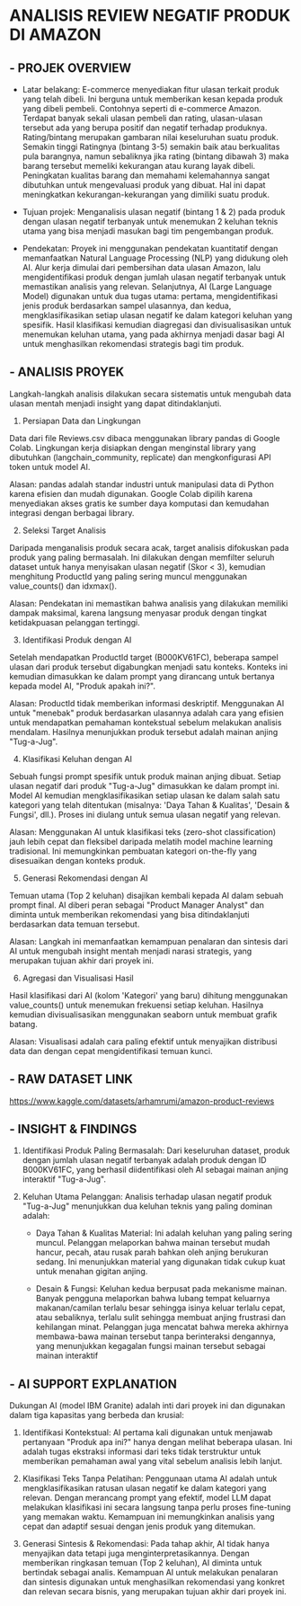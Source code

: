 # ANALISIS REVIEW NEGATIF PRODUK DI AMAZON 

</div>

## - PROJEK OVERVIEW

* Latar belakang:
E-commerce menyediakan fitur ulasan terkait produk yang telah dibeli. Ini berguna untuk memberikan kesan kepada produk yang dibeli pembeli. Contohnya seperti di e-commerce Amazon. Terdapat banyak sekali ulasan pembeli dan rating, ulasan-ulasan tersebut ada yang berupa positif dan negatif terhadap produknya. Rating/bintang merupakan gambaran nilai keseluruhan suatu produk. Semakin tinggi Ratingnya (bintang 3-5) semakin baik atau berkualitas pula barangnya, namun sebaliknya jika rating (bintang dibawah 3) maka barang tersebut memeliki kekurangan atau kurang layak dibeli. Peningkatan kualitas barang dan memahami kelemahannya sangat dibutuhkan untuk mengevaluasi produk
yang dibuat. Hal ini dapat meningkatkan kekurangan-kekurangan yang dimiliki suatu produk.

* Tujuan projek: 
Menganalisis ulasan negatif (bintang 1 & 2) pada produk dengan ulasan negatif terbanyak untuk menemukan 2 keluhan teknis utama yang bisa menjadi masukan bagi tim pengembangan produk.


* Pendekatan:
Proyek ini menggunakan pendekatan kuantitatif dengan memanfaatkan Natural Language Processing (NLP) yang didukung oleh AI. Alur kerja dimulai dari pembersihan data ulasan Amazon, lalu mengidentifikasi produk dengan jumlah ulasan negatif terbanyak untuk memastikan analisis yang relevan. Selanjutnya, AI (Large Language Model) digunakan untuk dua tugas utama: pertama, mengidentifikasi jenis produk berdasarkan sampel ulasannya, dan kedua, mengklasifikasikan setiap ulasan negatif ke dalam kategori keluhan yang spesifik. Hasil klasifikasi kemudian diagregasi dan divisualisasikan untuk menemukan keluhan utama, yang pada akhirnya menjadi dasar bagi AI untuk menghasilkan rekomendasi strategis bagi tim produk.

## - ANALISIS PROYEK
Langkah-langkah analisis dilakukan secara sistematis untuk mengubah data ulasan mentah menjadi insight yang dapat ditindaklanjuti.

1. Persiapan Data dan Lingkungan

Data dari file Reviews.csv dibaca menggunakan library pandas di Google Colab. Lingkungan kerja disiapkan dengan menginstal library yang dibutuhkan (langchain_community, replicate) dan mengkonfigurasi API token untuk model AI.

Alasan: pandas adalah standar industri untuk manipulasi data di Python karena efisien dan mudah digunakan. Google Colab dipilih karena menyediakan akses gratis ke sumber daya komputasi dan kemudahan integrasi dengan berbagai library.

2. Seleksi Target Analisis

Daripada menganalisis produk secara acak, target analisis difokuskan pada produk yang paling bermasalah. Ini dilakukan dengan memfilter seluruh dataset untuk hanya menyisakan ulasan negatif (Skor < 3), kemudian menghitung ProductId yang paling sering muncul menggunakan value_counts() dan idxmax().

Alasan: Pendekatan ini memastikan bahwa analisis yang dilakukan memiliki dampak maksimal, karena langsung menyasar produk dengan tingkat ketidakpuasan pelanggan tertinggi.

3. Identifikasi Produk dengan AI

Setelah mendapatkan ProductId target (B000KV61FC), beberapa sampel ulasan dari produk tersebut digabungkan menjadi satu konteks. Konteks ini kemudian dimasukkan ke dalam prompt yang dirancang untuk bertanya kepada model AI, "Produk apakah ini?".

Alasan: ProductId tidak memberikan informasi deskriptif. Menggunakan AI untuk "menebak" produk berdasarkan ulasannya adalah cara yang efisien untuk mendapatkan pemahaman kontekstual sebelum melakukan analisis mendalam. Hasilnya menunjukkan produk tersebut adalah mainan anjing "Tug-a-Jug".

4. Klasifikasi Keluhan dengan AI

Sebuah fungsi prompt spesifik untuk produk mainan anjing dibuat. Setiap ulasan negatif dari produk "Tug-a-Jug" dimasukkan ke dalam prompt ini. Model AI kemudian mengklasifikasikan setiap ulasan ke dalam salah satu kategori yang telah ditentukan (misalnya: 'Daya Tahan & Kualitas', 'Desain & Fungsi', dll.). Proses ini diulang untuk semua ulasan negatif yang relevan.

Alasan: Menggunakan AI untuk klasifikasi teks (zero-shot classification) jauh lebih cepat dan fleksibel daripada melatih model machine learning tradisional. Ini memungkinkan pembuatan kategori on-the-fly yang disesuaikan dengan konteks produk.


5. Generasi Rekomendasi dengan AI

Temuan utama (Top 2 keluhan) disajikan kembali kepada AI dalam sebuah prompt final. AI diberi peran sebagai "Product Manager Analyst" dan diminta untuk memberikan rekomendasi yang bisa ditindaklanjuti berdasarkan data temuan tersebut.

Alasan: Langkah ini memanfaatkan kemampuan penalaran dan sintesis dari AI untuk mengubah insight mentah menjadi narasi strategis, yang merupakan tujuan akhir dari proyek ini.

6. Agregasi dan Visualisasi Hasil

Hasil klasifikasi dari AI (kolom 'Kategori' yang baru) dihitung menggunakan value_counts() untuk menemukan frekuensi setiap keluhan. Hasilnya kemudian divisualisasikan menggunakan seaborn untuk membuat grafik batang.

Alasan: Visualisasi adalah cara paling efektif untuk menyajikan distribusi data dan dengan cepat mengidentifikasi temuan kunci.


## - RAW DATASET LINK
https://www.kaggle.com/datasets/arhamrumi/amazon-product-reviews

## - INSIGHT & FINDINGS
1. Identifikasi Produk Paling Bermasalah: Dari keseluruhan dataset, produk dengan jumlah ulasan negatif terbanyak adalah produk dengan ID B000KV61FC, yang berhasil diidentifikasi oleh AI sebagai mainan anjing interaktif "Tug-a-Jug".

2. Keluhan Utama Pelanggan: Analisis terhadap ulasan negatif produk "Tug-a-Jug" menunjukkan dua keluhan teknis yang paling dominan adalah:
    * Daya Tahan & Kualitas Material: Ini adalah keluhan yang paling sering muncul. Pelanggan melaporkan bahwa mainan tersebut mudah hancur, pecah, atau rusak parah bahkan oleh anjing berukuran sedang. Ini menunjukkan material yang digunakan tidak cukup kuat untuk menahan gigitan anjing.

    * Desain & Fungsi: Keluhan kedua berpusat pada mekanisme mainan. Banyak pengguna melaporkan bahwa lubang tempat keluarnya makanan/camilan terlalu besar sehingga isinya keluar terlalu cepat, atau sebaliknya, terlalu sulit sehingga membuat anjing frustrasi dan kehilangan minat. Pelanggan juga mencatat bahwa mereka akhirnya membawa-bawa mainan tersebut tanpa berinteraksi dengannya, yang menunjukkan kegagalan fungsi mainan tersebut sebagai mainan interaktif

## - AI SUPPORT EXPLANATION

Dukungan AI (model IBM Granite) adalah inti dari proyek ini dan digunakan dalam tiga kapasitas yang berbeda dan krusial:

1. Identifikasi Kontekstual: AI pertama kali digunakan untuk menjawab pertanyaan "Produk apa ini?" hanya dengan melihat beberapa ulasan. Ini adalah tugas ekstraksi informasi dari teks tidak terstruktur untuk memberikan pemahaman awal yang vital sebelum analisis lebih lanjut.

2. Klasifikasi Teks Tanpa Pelatihan: Penggunaan utama AI adalah untuk mengklasifikasikan ratusan ulasan negatif ke dalam kategori yang relevan. Dengan merancang prompt yang efektif, model LLM dapat melakukan klasifikasi ini secara langsung tanpa perlu proses fine-tuning yang memakan waktu. Kemampuan ini memungkinkan analisis yang cepat dan adaptif sesuai dengan jenis produk yang ditemukan.

3. Generasi Sintesis & Rekomendasi: Pada tahap akhir, AI tidak hanya menyajikan data tetapi juga menginterpretasikannya. Dengan memberikan ringkasan temuan (Top 2 keluhan), AI diminta untuk bertindak sebagai analis. Kemampuan AI untuk melakukan penalaran dan sintesis digunakan untuk menghasilkan rekomendasi yang konkret dan relevan secara bisnis, yang merupakan tujuan akhir dari proyek ini.
